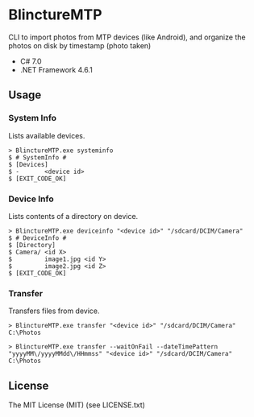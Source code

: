 # BlinctureMTP

CLI to import photos from MTP devices (like Android), and organize the photos on disk by timestamp (photo taken)

- C# 7.0
- .NET Framework 4.6.1

## Usage

### System Info

Lists available devices.

````
> BlinctureMTP.exe systeminfo
$ # SystemInfo #
$ [Devices]
$ -       <device id>
$ [EXIT_CODE_OK]
````

### Device Info

Lists contents of a directory on device.

````
> BlinctureMTP.exe deviceinfo "<device id>" "/sdcard/DCIM/Camera"
$ # DeviceInfo #
$ [Directory]
$ Camera/ <id X>
$         image1.jpg <id Y>
$         image2.jpg <id Z>
$ [EXIT_CODE_OK]
````

### Transfer

Transfers files from device.

````
> BlinctureMTP.exe transfer "<device id>" "/sdcard/DCIM/Camera" C:\Photos
````

````
> BlinctureMTP.exe transfer --waitOnFail --dateTimePattern "yyyyMM\/yyyyMMdd\/HHmmss" "<device id>" "/sdcard/DCIM/Camera" C:\Photos
````

## License

The MIT License (MIT) (see LICENSE.txt)
